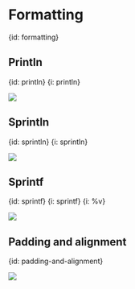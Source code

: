 # Formatting
{id: formatting}

## Println
{id: println}
{i: println}

![](examples/println/println.go)

## Sprintln
{id: sprintln}
{i: sprintln}

![](examples/sprintln/sprintln.go)

## Sprintf
{id: sprintf}
{i: sprintf}
{i: %v}

![](examples/sprintf/sprintf.go)

## Padding and alignment
{id: padding-and-alignment}

![](examples/printf-padding/printf_padding.go)